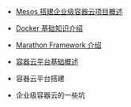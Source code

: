
* [Mesos 搭建企业级容器云项目概述](container/summary.md)

* [Docker 基础知识介绍](container/docker.md)

* [Marathon Framework 介绍](container/marathon.md)

* [容器云平台基础概述](container/think_about.md)

* 容器云平台搭建

* 企业级容器云的一些坑